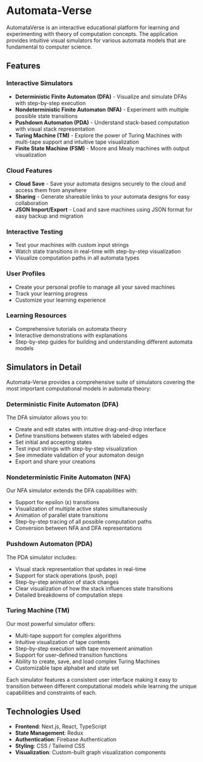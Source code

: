 # Automata-Verse

AutomataVerse is an interactive educational platform for learning and experimenting with theory of computation concepts. The application provides intuitive visual simulators for various automata models that are fundamental to computer science.



## Features

### Interactive Simulators
- **Deterministic Finite Automaton (DFA)** - Visualize and simulate DFAs with step-by-step execution
- **Nondeterministic Finite Automaton (NFA)** - Experiment with multiple possible state transitions
- **Pushdown Automaton (PDA)** - Understand stack-based computation with visual stack representation
- **Turing Machine (TM)** - Explore the power of Turing Machines with multi-tape support and intuitive tape visualization
- **Finite State Machine (FSM)** - Moore and Mealy machines with output visualization

### Cloud Features
- **Cloud Save** - Save your automata designs securely to the cloud and access them from anywhere
- **Sharing** - Generate shareable links to your automata designs for easy collaboration
- **JSON Import/Export** - Load and save machines using JSON format for easy backup and migration

### Interactive Testing
- Test your machines with custom input strings 
- Watch state transitions in real-time with step-by-step visualization
- Visualize computation paths in all automata types

### User Profiles
- Create your personal profile to manage all your saved machines
- Track your learning progress
- Customize your learning experience

### Learning Resources
- Comprehensive tutorials on automata theory
- Interactive demonstrations with explanations
- Step-by-step guides for building and understanding different automata models

## Simulators in Detail

Automata-Verse provides a comprehensive suite of simulators covering the most important computational models in automata theory:

### Deterministic Finite Automaton (DFA)
The DFA simulator allows you to:
- Create and edit states with intuitive drag-and-drop interface
- Define transitions between states with labeled edges
- Set initial and accepting states
- Test input strings with step-by-step visualization
- See immediate validation of your automaton design
- Export and share your creations

### Nondeterministic Finite Automaton (NFA)
Our NFA simulator extends the DFA capabilities with:
- Support for epsilon (ε) transitions
- Visualization of multiple active states simultaneously
- Animation of parallel state transitions
- Step-by-step tracing of all possible computation paths
- Conversion between NFA and DFA representations

### Pushdown Automaton (PDA)
The PDA simulator includes:
- Visual stack representation that updates in real-time
- Support for stack operations (push, pop)
- Step-by-step animation of stack changes
- Clear visualization of how the stack influences state transitions
- Detailed breakdowns of computation steps

### Turing Machine (TM)
Our most powerful simulator offers:
- Multi-tape support for complex algorithms
- Intuitive visualization of tape contents
- Step-by-step execution with tape movement animation
- Support for user-defined transition functions
- Ability to create, save, and load complex Turing Machines
- Customizable tape alphabet and state set

Each simulator features a consistent user interface making it easy to transition between different computational models while learning the unique capabilities and constraints of each.

## Technologies Used

- **Frontend**: Next.js, React, TypeScript
- **State Management**: Redux
- **Authentication**: Firebase Authentication
- **Styling**: CSS  / Tailwind CSS
- **Visualization**: Custom-built graph visualization components
